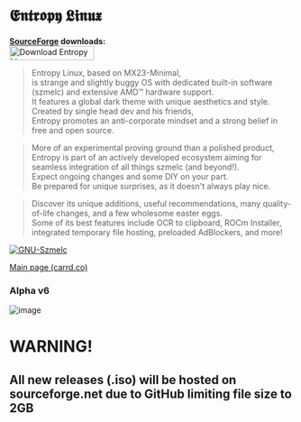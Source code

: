 # 𝕰𝖓𝖙𝖗𝖔𝖕𝖞 𝕷𝖎𝖓𝖚𝖝
**[SourceForge](https://sourceforge.net/projects/entropy-linux/) downloads:** \
<a href="https://sourceforge.net/projects/entropy-linux/files/latest/download">
  <img src="https://img.shields.io/sourceforge/dt/entropy-linux.svg" width="150" height="25" alt="Download Entropy Linux">
</a>


> Entropy Linux, based on MX23-Minimal, \
is strange and slightly buggy OS with dedicated built-in software (szmelc) and extensive AMD™ hardware support. \
It features a global dark theme with unique aesthetics and style. \
Created by single head dev and his friends, \
Entropy promotes an anti-corporate mindset and a strong belief in free and open source. 

> More of an experimental proving ground than a polished product, \
Entropy is part of an actively developed ecosystem aiming for seamless integration of all things szmelc (and beyond!). \
Expect ongoing changes and some DIY on your part. \
Be prepared for unique surprises, as it doesn't always play nice. 

> Discover its unique additions, useful recommendations, many quality-of-life changes, and a few wholesome easter eggs. \
Some of its best features include OCR to clipboard, ROCm Installer, integrated temporary file hosting, preloaded AdBlockers, and more!

[![GNU-Szmelc](https://img.shields.io/badge/GNU--Szmelc-000000?style=for-the-badge&logo=gnu&logoColor=lime)](https://github.com/GNU-Szmelc) 

[Main page (carrd.co)](https://entropy-linux.carrd.co/)


### Alpha v6
![image](https://github.com/user-attachments/assets/243a06c8-79ef-4e37-878b-8edf6bb6d462)

# WARNING!
## All new releases (.iso) will be hosted on sourceforge.net due to GitHub limiting file size to 2GB
